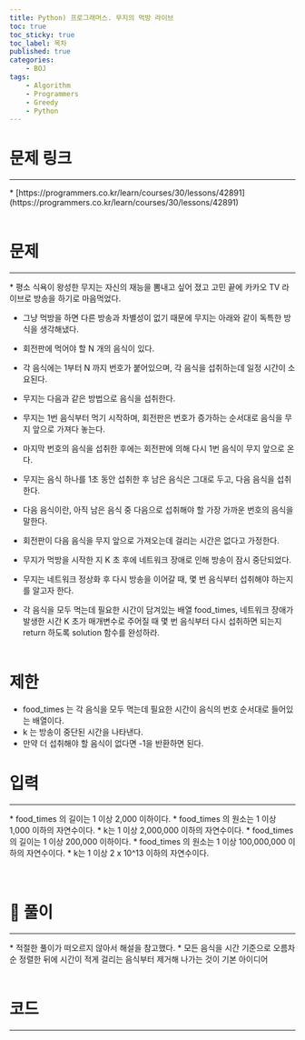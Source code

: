 ```yaml
---
title: Python) 프로그래머스. 무지의 먹방 라이브
toc: true
toc_sticky: true
toc_label: 목차
published: true
categories:
    - BOJ
tags:
    - Algorithm
    - Programmers
    - Greedy
    - Python
---
```


# 문제 링크
<hr>
* [https://programmers.co.kr/learn/courses/30/lessons/42891](https://programmers.co.kr/learn/courses/30/lessons/42891)<br><br>

# 문제
<hr>
* 평소 식욕이 왕성한 무지는 자신의 재능을 뽐내고 싶어 졌고 고민 끝에 카카오 TV 라이브로 방송을 하기로 마음먹었다.

* 그냥 먹방을 하면 다른 방송과 차별성이 없기 때문에 무지는 아래와 같이 독특한 방식을 생각해냈다.

* 회전판에 먹어야 할 N 개의 음식이 있다.
* 각 음식에는 1부터 N 까지 번호가 붙어있으며, 각 음식을 섭취하는데 일정 시간이 소요된다.
* 무지는 다음과 같은 방법으로 음식을 섭취한다.

* 무지는 1번 음식부터 먹기 시작하며, 회전판은 번호가 증가하는 순서대로 음식을 무지 앞으로 가져다 놓는다.
* 마지막 번호의 음식을 섭취한 후에는 회전판에 의해 다시 1번 음식이 무지 앞으로 온다.
* 무지는 음식 하나를 1초 동안 섭취한 후 남은 음식은 그대로 두고, 다음 음식을 섭취한다.
* 다음 음식이란, 아직 남은 음식 중 다음으로 섭취해야 할 가장 가까운 번호의 음식을 말한다.
* 회전판이 다음 음식을 무지 앞으로 가져오는데 걸리는 시간은 없다고 가정한다.
* 무지가 먹방을 시작한 지 K 초 후에 네트워크 장애로 인해 방송이 잠시 중단되었다.
* 무지는 네트워크 정상화 후 다시 방송을 이어갈 때, 몇 번 음식부터 섭취해야 하는지를 알고자 한다.
* 각 음식을 모두 먹는데 필요한 시간이 담겨있는 배열 food_times, 네트워크 장애가 발생한 시간 K 초가 매개변수로 주어질 때 몇 번 음식부터 다시 섭취하면 되는지 return 하도록 solution 함수를 완성하라.<br><br>

# 제한
* food_times 는 각 음식을 모두 먹는데 필요한 시간이 음식의 번호 순서대로 들어있는 배열이다.
* k 는 방송이 중단된 시간을 나타낸다.
* 만약 더 섭취해야 할 음식이 없다면 -1을 반환하면 된다.

# 입력
<hr>
* food_times 의 길이는 1 이상 2,000 이하이다.
* food_times 의 원소는 1 이상 1,000 이하의 자연수이다.
* k는 1 이상 2,000,000 이하의 자연수이다.
* food_times 의 길이는 1 이상 200,000 이하이다.
* food_times 의 원소는 1 이상 100,000,000 이하의 자연수이다.
* k는 1 이상 2 x 10^13 이하의 자연수이다.<br><br><br>

# 👀 풀이
<hr>
* 적절한 풀이가 떠오르지 않아서 해설을 참고했다.
* 모든 음식을 시간 기준으로 오름차순 정렬한 뒤에 시간이 적게 걸리는 음식부터 제거해 나가는 것이 기본 아이디어<br><br>
 
# 코드
<hr>

<script src="https://gist.github.com/miro7923/aa7a53e5e8b3997356df015841a1d1ff.js"></script>
